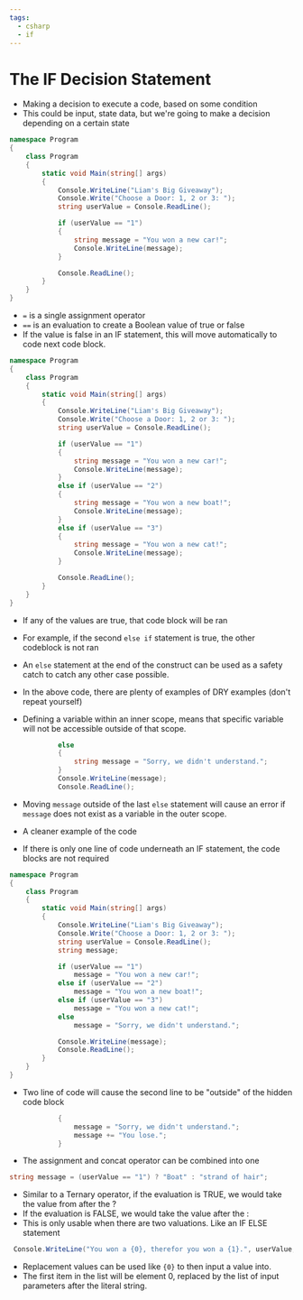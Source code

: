 ```yaml
---
tags:
  - csharp
  - if
---
```

# The IF Decision Statement

* Making a decision to execute a code, based on some condition
* This could be input, state data, but we're going to make a decision depending on a certain state

```c#
namespace Program
{
    class Program
    {
        static void Main(string[] args)
        {
            Console.WriteLine("Liam's Big Giveaway");
            Console.Write("Choose a Door: 1, 2 or 3: ");
            string userValue = Console.ReadLine();

            if (userValue == "1")
            {
                string message = "You won a new car!";
                Console.WriteLine(message);
            }

            Console.ReadLine();
        }
    }
}
```

* `=` is a single assignment operator
* `==` is an evaluation to create a Boolean value of true or false
* If the value is false in an IF statement, this will move automatically to code next code block.

```c#
namespace Program
{
    class Program
    {
        static void Main(string[] args)
        {
            Console.WriteLine("Liam's Big Giveaway");
            Console.Write("Choose a Door: 1, 2 or 3: ");
            string userValue = Console.ReadLine();

            if (userValue == "1")
            {
                string message = "You won a new car!";
                Console.WriteLine(message);
            }
            else if (userValue == "2")
            {
                string message = "You won a new boat!";
                Console.WriteLine(message);
            }
            else if (userValue == "3")
            {
                string message = "You won a new cat!";
                Console.WriteLine(message);
            }

            Console.ReadLine();
        }
    }
}
```
* If any of the values are true, that code block will be ran
* For example, if the second `else if` statement is true, the other codeblock is not ran

* An `else` statement at the end of the construct can be used as a safety catch to catch any other case possible.

* In the above code, there are plenty of examples of DRY examples (don't repeat yourself)
* Defining a variable within an inner scope, means that specific variable will not be accessible outside of that scope.
```c#
            else
            {
                string message = "Sorry, we didn't understand.";
            }
            Console.WriteLine(message);
            Console.ReadLine();
```
* Moving `message` outside of the last `else` statement will cause an error if `message` does not exist as a variable in the outer scope.
* A cleaner example of the code 

* If there is only one line of code underneath an IF statement, the code blocks are not required

```c#
namespace Program
{
    class Program
    {
        static void Main(string[] args)
        {
            Console.WriteLine("Liam's Big Giveaway");
            Console.Write("Choose a Door: 1, 2 or 3: ");
            string userValue = Console.ReadLine();
            string message;

            if (userValue == "1")
                message = "You won a new car!";
            else if (userValue == "2")
                message = "You won a new boat!";
            else if (userValue == "3")
                message = "You won a new cat!";
            else
                message = "Sorry, we didn't understand.";

            Console.WriteLine(message);
            Console.ReadLine();
        }
    }
}
```

* Two line of code will cause the second line to be "outside" of the hidden code block

```c#
            {
                message = "Sorry, we didn't understand.";
                message += "You lose.";
            }
```
* The assignment and concat operator can be combined into one

```c#
string message = (userValue == "1") ? "Boat" : "strand of hair";
```
* Similar to a Ternary operator, if the evaluation is TRUE, we would take the value from after the ?
* If the evaluation is FALSE, we would take the value after the :
* This is only usable when there are two valuations. Like an IF ELSE statement

```c#
 Console.WriteLine("You won a {0}, therefor you won a {1}.", userValue, message);
```
* Replacement values can be used like `{0}` to then input a value into.
* The first item in the list will be element 0, replaced by the list of input parameters after the literal string.













